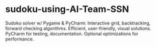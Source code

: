 # sudoku-using-AI-Team-SSN
Sudoku solver w/ Pygame &amp; PyCharm: Interactive grid, backtracking, forward checking algorithms. Efficient, user-friendly, visual solutions. PyCharm for testing, documentation. Optional optimizations for performance.
